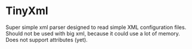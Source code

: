 # TinyXml
Super simple xml parser designed to read simple XML configuration files.
Should not be used with big xml, because it could use a lot of memory.
Does not support attributes (yet).
